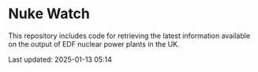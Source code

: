 # Nuke Watch

This repository includes code for retrieving the latest information available on the output of EDF nuclear power plants in the UK.

Last updated: 2025-01-13 05:14